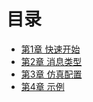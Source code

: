 # 目录

- [第1章 快速开始](./chapter1/chapter1_quickstart.md)
- [第2章 消息类型](./chapter2/chapter2_protoclos.md)
- [第3章 仿真配置](./chapter3/chapter3_model_configration.md)
- [第4章 示例](./chapter4/chapter4_example.md)
